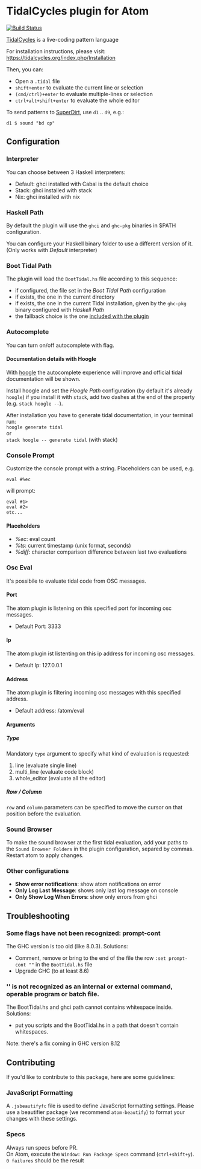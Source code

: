 # TidalCycles plugin for Atom
[![Build Status](https://travis-ci.org/tidalcycles/atom-tidalcycles.svg?branch=master)](https://travis-ci.org/tidalcycles/atom-tidalcycles)

[TidalCycles](https://tidalcycles.org) is a live-coding pattern language

For installation instructions, please visit:
  https://tidalcycles.org/index.php/Installation

Then, you can:
  * Open a `.tidal` file
  * `shift+enter` to evaluate the current line or selection
  * `(cmd/ctrl)+enter` to evaluate multiple-lines or selection
  * `ctrl+alt+shift+enter` to evaluate the whole editor

To send patterns to [SuperDirt](https://github.com/musikinformatik/SuperDirt), use `d1` .. `d9`, e.g.:
```
d1 $ sound "bd cp"
```

## Configuration

### Interpreter
You can choose between 3 Haskell interpreters:
* Default: ghci installed with Cabal is the default choice
* Stack: ghci installed with stack
* Nix: ghci installed with nix

### Haskell Path

By default the plugin will use the `ghci` and `ghc-pkg` binaries in $PATH configuration.

You can configure your Haskell binary folder to use a different version of it.
(Only works with *Default* interpreter)

### Boot Tidal Path

The plugin will load the `BootTidal.hs` file according to this sequence:
  * if configured, the file set in the  *Boot Tidal Path* configuration
  * if exists, the one in the current directory
  * if exists, the one in the current Tidal installation, given by the `ghc-pkg` binary configured with *Haskell Path*
  * the fallback choice is the one [included with the plugin](lib/BootTidal.hs)

### Autocomplete
You can turn on/off autocomplete with flag.

#### Documentation details with Hoogle
With [hoogle](https://github.com/ndmitchell/hoogle/blob/master/docs/Install.md) the autocomplete experience will improve and official tidal documentation will be shown.

Install hoogle and set the *Hoogle Path* configuration (by default it's already `hoogle`) if you install it with `stack`, add two dashes at the end of the property (e.g. `stack hoogle --`).

After installation you have to generate tidal documentation, in your terminal run:\
`hoogle generate tidal`\
or\
`stack hoogle -- generate tidal` (with stack)

### Console Prompt
Customize the console prompt with a string.
Placeholders can be used, e.g.
```
eval #%ec
```
will prompt:
```
eval #1>
eval #2>
etc...
```
#### Placeholders
* *%ec*: eval count
* *%ts*: current timestamp (unix format, seconds)
* *%diff*: character comparison difference between last two evaluations

### Osc Eval
It's possibile to evaluate tidal code from OSC messages.

#### Port
The atom plugin is listening on this specified port for incoming osc messages.
* Default Port: 3333

#### Ip
The atom plugin ist listenting on this ip address for incoming osc messages.

* Default Ip: 127.0.0.1

#### Address
The atom plugin is filtering incoming osc messages with this specified address.
* Default address: /atom/eval

#### Arguments

##### Type
Mandatory `type` argument to specify what kind of evaluation is requested:
1. line (evaluate single line)
2. multi_line (evaluate code block)
3. whole_editor (evaluate all the editor)

##### Row / Column
`row` and `column` parameters can be specified to move the cursor on that position before the evaluation.

### Sound Browser
To make the sound browser at the first tidal evaluation, add your paths to the `Sound Browser Folders` in the plugin configuration, separed by commas.\
Restart atom to apply changes.

### Other configurations
  * **Show error notifications**: show atom notifications on error  
  * **Only Log Last Message**: shows only last log message on console
  * **Only Show Log When Errors**: show only errors from ghci


## Troubleshooting

### Some flags have not been recognized: prompt-cont
The GHC version is too old (like 8.0.3).
Solutions:
* Comment, remove or bring to the end of the file the row `:set prompt-cont ""` in the `BootTidal.hs` file
* Upgrade GHC (to at least 8.6)

### '<path>' is not recognized as an internal or external command, operable program or batch file.
The BootTidal.hs and ghci path cannot contains whitespace inside.
Solutions:
* put you scripts and the BootTidal.hs in a path that doesn't contain whitespaces.

Note: there's a fix coming in GHC version 8.12

## Contributing

If you'd like to contribute to this package, here are some guidelines:

### JavaScript Formatting

A `.jsbeautifyfc` file is used to define JavaScript formatting settings. Please use
a beautifier package (we recommend `atom-beautify`) to format your changes with
these settings.

### Specs

Always run specs before PR.  
On Atom, execute the `Window: Run Package Specs` command (`ctrl+shift+y`).  
`0 failures` should be the result

